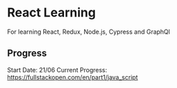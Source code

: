 # React Learning

For learning React, Redux, Node.js, Cypress and GraphQl

## Progress 

Start Date: 21/06
Current Progress: https://fullstackopen.com/en/part1/java_script
